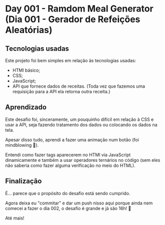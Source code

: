 # Day 001 - Ramdom Meal Generator (Dia 001 - Gerador de Refeições Aleatórias)

## Tecnologias usadas
Este projeto foi bem simples em relação às tecnologias usadas:

- HTMl básico;
- CSS;
- JavaScript;
- API que fornece dados de receitas. (Toda vez que fazemos uma requisição para a API ela retorna outra receita.)

## Aprendizado
Este desafio foi, sinceramente, um pouquinho difícil em relação à CSS e usar a API, seja fazendo tratamento dos dados ou colocando os dados na tela.

Apesar disso tudo, aprendi a fazer uma animação num botão (foi mindblowing 🤯).

Entendi como fazer tags aparecerem no HTMl via JavaScript dinamicamente e também a usar operadores ternários no código (sem eles não saberia como fazer alguma verificação no meio do HTML).

## Finalização
É... parece que o propósito do desafio está sendo cumprido.

Agora deixa eu "commitar" e dar um push nisso aqui porque ainda nem comecei a fazer o dia 002, o desafio é grande e já são 16h! 😬

Até mais!
